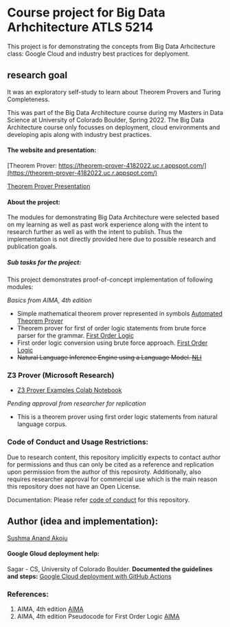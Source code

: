 # Course project for Big Data Arhchitecture ATLS 5214
This project is for demonstrating the concepts from Big Data Arhcitecture class: Google Cloud and industry best practices for deplyoment.

## research goal

It was an exploratory self-study to learn about Theorem Provers and Turing Completeness.

This was part of the Big Data Architecture course during my Masters in Data Science at University of Colorado Boulder, Spring 2022. The Big Data Architecture course only focusses on deployment, cloud environments and developing apis along with industry best practices.

#### The website and presentation:
[Theorem Prover: https://theorem-prover-4182022.uc.r.appspot.com/](https://theorem-prover-4182022.uc.r.appspot.com/)

[Theorem Prover Presentation](https://github.com/sushmaakoju/demo-ATLS5214/blob/main/Theorem%20Prover.pdf)


#### About the project:

The modules for demonstrating Big Data Architecture were selected 
based on my learning as well as past work experience along with the intent to 
research further as well as with the intent to publish.
Thus the implementation is not directly provided here due to possible research and publication goals.

##### Sub tasks for the project:

This project demonstrates proof-of-concept implementation of following modules:

*Basics from AIMA, 4th edition*
- Simple mathematical theorem prover represented in symbols 
<a href="https://github.com/sushmaakoju/automated-theorem-proving/tree/1ba73b8b13168f3d2a12ead31853861d29febe00">Automated Theorem Prover</a>
- Theorem prover for first of order logic statements from brute force parser for the grammar. <a href="https://github.com/sushmaakoju/first-order-logic/tree/86cde01c6d03fa39e6cdd4b50c26339211e19adf"> First Order Logic</a>
- First order logic conversion using brute force approach. <a href="https://github.com/sushmaakoju/first-order-logic/tree/86cde01c6d03fa39e6cdd4b50c26339211e19adf"> First Order Logic</a></strike>
- <strike>Natural Language Inference Engine using a Language Model. <a href="https://github.com/sushmaakoju/natural-language-inference/tree/1d5445a27b401c772d78c0ca6113b8d3783f0780"> NLI</a> </strike>

### Z3 Prover (Microsoft Research)
- [Z3 Prover Examples Colab Notebook](https://github.com/sushmaakoju/demo-ATLS5214/blob/main/z3_prover_examples.ipynb)

*Pending approval from researcher for replication*
- This is a theorem prover using first order logic statements from natural language corpus.
### Code of Conduct and Usage Restrictions:

Due to research content, this repository implicitly expects to contact author for permissions and thus can only be cited as a reference and replication upon permission from the author of this reposiroty. Additionally, also requires researcher approval for commercial use which is the main reason this repository does not have an Open License.

Documentation: Please refer <a href="https://github.com/sushmaakoju/demo-ATLS5214/blob/main/CODE_OF_CONDUCT.md">code of conduct</a> for this repository.

## Author (idea and implementation):
[Sushma Anand Akoju](https://github.com/sushmaakoju/demo-ATLS5214)

#### Google Gloud deployment help:
Sagar - CS, University of Colorado Boulder.
**Documented the guidelines and steps:** <a href="https://docs.google.com/document/d/1WvGXkunjrA8_EkvV5E-KLgv-t5DTDvTVo
gJZCgk5mSA/edit?usp=sharing">Google Cloud deployment with GitHub Actions</a>


### References:

1. AIMA, 4th edition <a href="http://aima.cs.berkeley.edu/"> AIMA </a>
2. AIMA, 4th edition Pseudocode for First Order Logic <a href="https://github.com/aimacode/aima-pseudocode"> AIMA </a>

